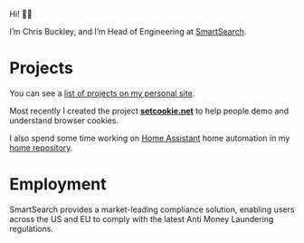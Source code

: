 Hi! 👋🏻

I’m Chris Buckley, and I’m Head of Engineering at [SmartSearch](https://www.smartsearch.com/).

# Projects

You can see a [list of projects on my personal site](https://cmbuckley.co.uk/projects/).

Most recently I created the project **[setcookie.net](https://setcookie.net)** to help people demo and understand browser cookies.

I also spend some time working on [Home Assistant](https://www.home-assistant.io/) home automation in my [home repository](https://github.com/cmbuckley/home).

# Employment

SmartSearch provides a market-leading compliance solution, enabling users across the US and EU to comply with the latest Anti Money Laundering regulations.
